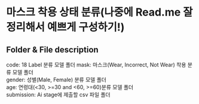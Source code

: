 # 마스크 착용 상태 분류(나중에 Read.me 잘 정리해서 예쁘게 구성하기!)

## Folder & File description
code: 18 Label 분류 모델 폴더
mask: 마스크(Wear, Incorrect, Not Wear) 착용 분류 모델 폴더<br>
gender: 성별(Male, Female) 분류 모델 폴더<br>
age: 연령대(<30, >=30 and <60, >=60)분류 모델 폴더<br>
submission: Ai stage에 제출할 csv 파일 폴더<br>
<br>
